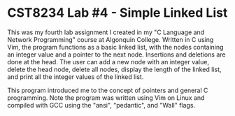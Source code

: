 # CST8234 Lab #4 - Simple Linked List
This was my fourth lab assignment I created in my "C Language and Network Programming" course at Algonquin College. Written in C using Vim, the program functions as a basic linked list, with the nodes containing an integer value and a pointer to the next node. Insertions and deletions are done at the head. The user can add a new node with an integer value, delete the head node, delete all nodes, display the length of the linked list, and print all the integer values of the linked list.

This program introduced me to the concept of pointers and general C programming. Note the program was written using Vim on Linux and compiled with GCC using the "ansi", "pedantic", and "Wall" flags.
